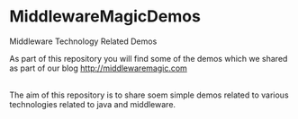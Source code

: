 # MiddlewareMagicDemos
Middleware Technology Related Demos

As part of this repository you will find some of the demos which we shared as part of our blog <a href="http://middlewaremagic.com">http://middlewaremagic.com</a>

<BR>
The aim of this repository is to share soem simple demos related to various technologies related to java and middleware. 
